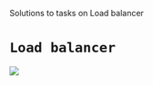 Solutions to tasks on Load balancer

# `Load balancer`


![](https://miro.medium.com/v2/resize:fit:1400/1*UEDws7zUq0N0dN-y3EGe5Q.png)
